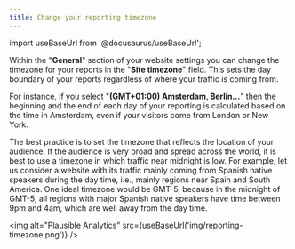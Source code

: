 ```yaml
---
title: Change your reporting timezone
---
```


import useBaseUrl from '@docusaurus/useBaseUrl';

Within the "**General**" section of your website settings you can change the timezone for your reports in the "**Site timezone**" field. This sets the day boundary of your reports regardless of where your traffic is coming from. 

For instance, if you select "**(GMT+01:00) Amsterdam, Berlin…**" then the beginning and the end of each day of your reporting is calculated based on the time in Amsterdam, even if your visitors come from London or New York. 

The best practice is to set the timezone that reflects the location of your audience. If the audience is very broad and spread across the world, it is best to use a timezone in which traffic near midnight is low. For example, let us consider a website with its traffic mainly coming from Spanish native speakers during the day time, i.e., mainly regions near Spain and South America. One ideal timezone would be GMT-5, because in the midnight of GMT-5, all regions with major Spanish native speakers have time between 9pm and 4am, which are well away from the day time.

<img alt="Plausible Analytics" src={useBaseUrl('img/reporting-timezone.png')} />
